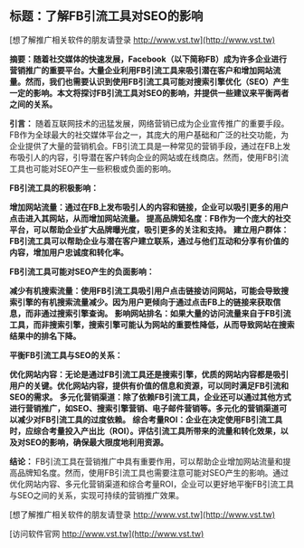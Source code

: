 ## **标题：了解FB引流工具对SEO的影响**

[想了解推广相关软件的朋友请登录 http://www.vst.tw](http://www.vst.tw)

**摘要：随着社交媒体的快速发展，Facebook（以下简称FB）成为许多企业进行营销推广的重要平台。大量企业利用FB引流工具来吸引潜在客户和增加网站流量。然而，我们也需要认识到使用FB引流工具可能对搜索引擎优化（SEO）产生一定的影响。本文将探讨FB引流工具对SEO的影响，并提供一些建议来平衡两者之间的关系。**

**引言：**
随着互联网技术的迅猛发展，网络营销已成为企业宣传推广的重要手段。FB作为全球最大的社交媒体平台之一，其庞大的用户基础和广泛的社交功能，为企业提供了大量的营销机会。FB引流工具是一种常见的营销手段，通过在FB上发布吸引人的内容，引导潜在客户转向企业的网站或在线商店。然而，使用FB引流工具也可能对SEO产生一些积极或负面的影响。

**FB引流工具的积极影响：**

**增加网站流量：通过在FB上发布吸引人的内容和链接，企业可以吸引更多的用户点击进入其网站，从而增加网站流量。**
**提高品牌知名度：FB作为一个庞大的社交平台，可以帮助企业扩大品牌曝光度，吸引更多的关注和支持。**
**建立用户群体：FB引流工具可以帮助企业与潜在客户建立联系，通过与他们互动和分享有价值的内容，增加用户忠诚度和转化率。**

**FB引流工具可能对SEO产生的负面影响：**

**减少有机搜索流量：使用FB引流工具吸引用户点击链接访问网站，可能会导致搜索引擎的有机搜索流量减少。因为用户更倾向于通过点击FB上的链接来获取信息，而非通过搜索引擎查询。**
**影响网站排名：如果大量的访问流量来自于FB引流工具，而非搜索引擎，搜索引擎可能认为网站的重要性降低，从而导致网站在搜索结果中的排名下降。**

**平衡FB引流工具与SEO的关系：**

**优化网站内容：无论是通过FB引流工具还是搜索引擎，优质的网站内容都是吸引用户的关键。优化网站内容，提供有价值的信息和资源，可以同时满足FB引流和SEO的需求。**
**多元化营销渠道：除了依赖FB引流工具，企业还可以通过其他方式进行营销推广，如SEO、搜索引擎营销、电子邮件营销等。多元化的营销渠道可以减少对FB引流工具的过度依赖。**
**综合考量ROI：企业在决定使用FB引流工具时，应综合考量投入产出比（ROI）。评估引流工具所带来的流量和转化效果，以及对SEO的影响，确保最大限度地利用资源。**

**结论：**
FB引流工具在营销推广中具有重要作用，可以帮助企业增加网站流量和提高品牌知名度。然而，使用FB引流工具也需要注意可能对SEO产生的影响。通过优化网站内容、多元化营销渠道和综合考量ROI，企业可以更好地平衡FB引流工具与SEO之间的关系，实现可持续的营销推广效果。

[想了解推广相关软件的朋友请登录 http://www.vst.tw](http://www.vst.tw)


[访问软件官网 http://www.vst.tw](http://www.vst.tw)

